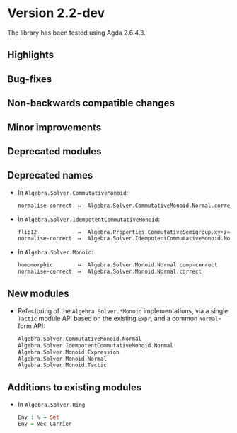 Version 2.2-dev
===============

The library has been tested using Agda 2.6.4.3.

Highlights
----------

Bug-fixes
---------

Non-backwards compatible changes
--------------------------------

Minor improvements
------------------

Deprecated modules
------------------

Deprecated names
----------------

* In `Algebra.Solver.CommutativeMonoid`:
  ```agda
  normalise-correct  ↦  Algebra.Solver.CommutativeMonoid.Normal.correct
  ```

* In `Algebra.Solver.IdempotentCommutativeMonoid`:
  ```agda
  flip12             ↦  Algebra.Properties.CommutativeSemigroup.xy∙z≈y∙xz
  normalise-correct  ↦  Algebra.Solver.IdempotentCommutativeMonoid.Normal.correct
  ```

* In `Algebra.Solver.Monoid`:
  ```agda
  homomorphic        ↦  Algebra.Solver.Monoid.Normal.comp-correct
  normalise-correct  ↦  Algebra.Solver.Monoid.Normal.correct
  ```

New modules
-----------

* Refactoring of the `Algebra.Solver.*Monoid` implementations, via
  a single `Tactic` module API based on the existing `Expr`, and
  a common `Normal`-form API:
  ```agda
  Algebra.Solver.CommutativeMonoid.Normal
  Algebra.Solver.IdempotentCommutativeMonoid.Normal
  Algebra.Solver.Monoid.Expression
  Algebra.Solver.Monoid.Normal
  Algebra.Solver.Monoid.Tactic
  ```

Additions to existing modules
-----------------------------

* In `Algebra.Solver.Ring`
  ```agda
  Env : ℕ → Set _
  Env = Vec Carrier
  ```
